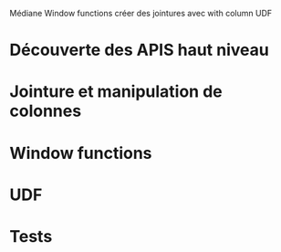 Médiane
Window functions
créer des jointures avec with column
UDF

# Découverte des APIS haut niveau
# Jointure et manipulation de colonnes
# Window functions
# UDF
# Tests
